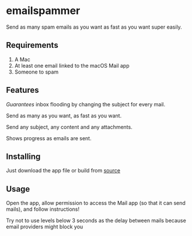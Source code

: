 # emailspammer

Send as many spam emails as you want as fast as you want super easily.

## Requirements

1. A Mac
2. At least one email linked to the macOS Mail app
3. Someone to spam

## Features

_Guarantees_ inbox flooding by changing the subject for every mail. 

Send as many as you want, as fast as you want.

Send any subject, any content and any attachments.

Shows progress as emails are sent.

## Installing

Just download the app file or build from [source](main.applescript)

## Usage

Open the app, allow permission to access the Mail app (so that it can send mails), and follow instructions!

Try not to use levels below 3 seconds as the delay between mails because email providers might block you
